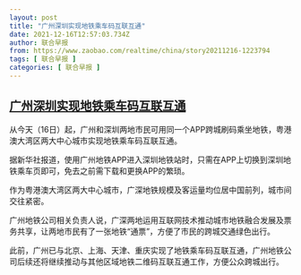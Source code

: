 ```yaml
---
layout: post
title: "广州深圳实现地铁乘车码互联互通"
date: 2021-12-16T12:57:03.734Z
author: 联合早报
from: https://www.zaobao.com/realtime/china/story20211216-1223794
tags: [ 联合早报 ]
categories: [ 联合早报 ]
---
```

<!--1639674540000-->
[广州深圳实现地铁乘车码互联互通](https://www.zaobao.com/realtime/china/story20211216-1223794)
------

<div>
<p>从今天（16日）起，广州和深圳两地市民可用同一个APP跨城刷码乘坐地铁，粤港澳大湾区两大中心城市实现地铁乘车码互联互通。</p><p>据新华社报道，使用广州地铁APP进入深圳地铁站时，只需在APP上切换到深圳地铁乘车页即可，免去之前需下载和更换APP的繁琐。</p><p>作为粤港澳大湾区两大中心城市，广深地铁规模及客运量均位居中国前列，城市间交往紧密。</p><section id="imu"><div id="dfp-ad-imu1">        </div></section><p>广州地铁公司相关负责人说，广深两地运用互联网技术推动城市地铁融合发展及票务共享，让两地市民有了一张地铁“通票”，方便了市民的跨城交通绿色出行。</p><p>此前，广州已与北京、上海、天津、重庆实现了地铁乘车码互联互通，广州地铁公司后续还将继续推动与其他区域地铁二维码互联互通工作，方便公众跨城出行。</p>      <div class="cx_paywall_placeholder" id="sph_cdp_40"></div>
</div>
